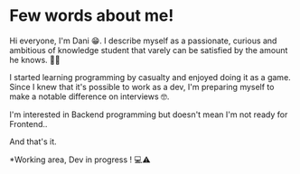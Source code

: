 # Few words about me! 

Hi everyone, I'm Dani 😁. I describe myself as a passionate, curious and ambitious of knowledge student that varely can be satisfied by the amount he knows. 🤔🤔

I started learning programming by casualty and enjoyed doing it as a game. Since I knew that it's possible to work as a dev, I'm preparing myself to make a notable difference on interviews 🤓.

I'm interested in Backend programming but doesn't mean I'm not ready for Frontend..

And that's it.

*Working area, Dev in progress ! 💻⚠️ 
